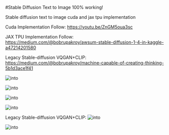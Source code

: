 #Stable Diffusion Text to Image 100% working!

Stable diffusion text to image cuda and jax tpu implementation 

Cuda Implementation Follow: https://youtu.be/ZnGM5oua3sc

JAX TPU Implementation Follow: https://medium.com/@bobrupakroy/awsum-stable-diffusion-1-4-in-kaggle-a47214201580

Legacy Stable-diffusion VQGAN+CLIP: https://medium.com/@bobrupakroy/machine-capable-of-creating-thinking-5b1d3ace1f41

![into](https://miro.medium.com/max/828/1*W6vcOHZb359axNOhBWdkNw.webp)

![into](https://miro.medium.com/max/828/1*TudAcnAdOmvp53pTB17aeA.webp)

![into](https://miro.medium.com/max/828/1*Y6BKBRWDLnXzTN9r5vpAMQ.webp)

![into](https://miro.medium.com/max/828/1*v_PMleg62jbXIpX5zri5OA.webp)

Legacy Stable-diffusion VQGAN+CLIP:
![into](https://miro.medium.com/max/828/0*FnxNdKcKYbSLNNRu.webp)

![into](https://miro.medium.com/max/828/0*vUzfZPJqxyGunvw9.webp)



